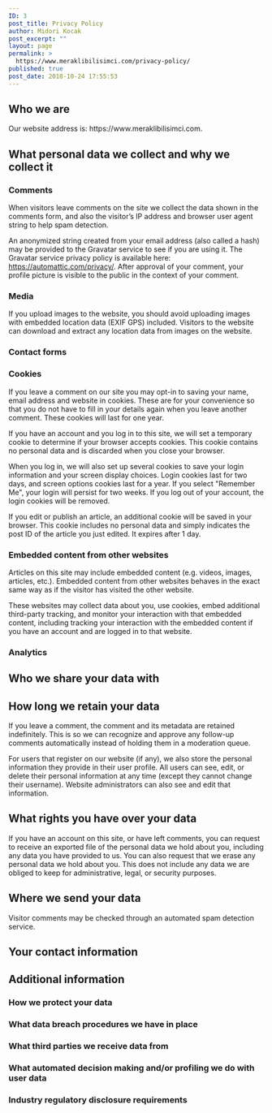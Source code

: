 ```yaml
---
ID: 3
post_title: Privacy Policy
author: Midori Kocak
post_excerpt: ""
layout: page
permalink: >
  https://www.meraklibilisimci.com/privacy-policy/
published: true
post_date: 2018-10-24 17:55:53
---
```

<h2>Who we are</h2>
Our website address is: https://www.meraklibilisimci.com.
<h2>What personal data we collect and why we collect it</h2>
<h3>Comments</h3>
When visitors leave comments on the site we collect the data shown in the comments form, and also the visitor’s IP address and browser user agent string to help spam detection.

An anonymized string created from your email address (also called a hash) may be provided to the Gravatar service to see if you are using it. The Gravatar service privacy policy is available here: https://automattic.com/privacy/. After approval of your comment, your profile picture is visible to the public in the context of your comment.
<h3>Media</h3>
If you upload images to the website, you should avoid uploading images with embedded location data (EXIF GPS) included. Visitors to the website can download and extract any location data from images on the website.
<h3>Contact forms</h3>
<h3>Cookies</h3>
If you leave a comment on our site you may opt-in to saving your name, email address and website in cookies. These are for your convenience so that you do not have to fill in your details again when you leave another comment. These cookies will last for one year.

If you have an account and you log in to this site, we will set a temporary cookie to determine if your browser accepts cookies. This cookie contains no personal data and is discarded when you close your browser.

When you log in, we will also set up several cookies to save your login information and your screen display choices. Login cookies last for two days, and screen options cookies last for a year. If you select "Remember Me", your login will persist for two weeks. If you log out of your account, the login cookies will be removed.

If you edit or publish an article, an additional cookie will be saved in your browser. This cookie includes no personal data and simply indicates the post ID of the article you just edited. It expires after 1 day.
<h3>Embedded content from other websites</h3>
Articles on this site may include embedded content (e.g. videos, images, articles, etc.). Embedded content from other websites behaves in the exact same way as if the visitor has visited the other website.

These websites may collect data about you, use cookies, embed additional third-party tracking, and monitor your interaction with that embedded content, including tracking your interaction with the embedded content if you have an account and are logged in to that website.
<h3>Analytics</h3>
<h2>Who we share your data with</h2>
<h2>How long we retain your data</h2>
If you leave a comment, the comment and its metadata are retained indefinitely. This is so we can recognize and approve any follow-up comments automatically instead of holding them in a moderation queue.

For users that register on our website (if any), we also store the personal information they provide in their user profile. All users can see, edit, or delete their personal information at any time (except they cannot change their username). Website administrators can also see and edit that information.
<h2>What rights you have over your data</h2>
If you have an account on this site, or have left comments, you can request to receive an exported file of the personal data we hold about you, including any data you have provided to us. You can also request that we erase any personal data we hold about you. This does not include any data we are obliged to keep for administrative, legal, or security purposes.
<h2>Where we send your data</h2>
Visitor comments may be checked through an automated spam detection service.
<h2>Your contact information</h2>
<h2>Additional information</h2>
<h3>How we protect your data</h3>
<h3>What data breach procedures we have in place</h3>
<h3>What third parties we receive data from</h3>
<h3>What automated decision making and/or profiling we do with user data</h3>
<h3>Industry regulatory disclosure requirements</h3>